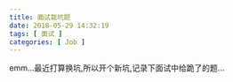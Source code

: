 ```yaml
---
title: 面试栽坑题
date: 2018-05-29 14:32:19
tags: [ 面试 ]
categories: [ Job ]
---
```


emm...最近打算换坑,所以开个新坑,记录下面试中给跪了的题...

<!--more-->
